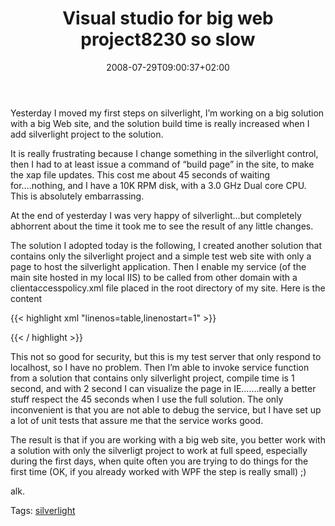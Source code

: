 ﻿---
title: "Visual studio for big web project8230 so slow"
description: ""
date: 2008-07-29T09:00:37+02:00
draft: false
tags: [Silverlight]
categories: [Silverlight]
---
Yesterday I moved my first steps on silverlight, I’m working on a big solution with a big Web site, and the solution build time is really increased when I add silverlight project to the solution.

It is really frustrating because I change something in the silverlight control, then I had to at least issue a command of “build page” in the site, to make the xap file updates. This cost me about 45 seconds of waiting for….nothing, and I have a 10K RPM disk, with a 3.0 GHz Dual core CPU. This is absolutely embarrassing.

At the end of yesterday I was very happy of silverlight…but completely abhorrent about the time it took me to see the result of any little changes.

The solution I adopted today is the following, I created another solution that contains only the silverlight project and a simple test web site with only a page to host the silverlight application. Then I enable my service (of the main site hosted in my local IIS) to be called from other domain with a clientaccesspolicy.xml file placed in the root directory of my site. Here is the content

{{< highlight xml "linenos=table,linenostart=1" >}}
<?xml version="1.0" encoding="utf-8"?>
<access-policy>
  <cross-domain-access>
    <policy>
      <allow-from http-request-headers="*">
        <domain uri="*"/>
      </allow-from>
      <grant-to>
        <resource path="/" include-subpaths="true"/>
      </grant-to>
    </policy>
  </cross-domain-access>
</access-policy>{{< / highlight >}}

<!-- Code inserted with Steve Dunn's Windows Live Writer Code Formatter Plugin.  http://dunnhq.com -->

This not so good for security, but this is my test server that only respond to localhost, so I have no problem. Then I’m able to invoke service function from a solution that contains only silverlight project, compile time is 1 second, and with 2 second I can visualize the page in IE…….really a better stuff respect the 45 seconds when I use the full solution. The only inconvenient is that you are not able to debug the service, but I have set up a lot of unit tests that assure me that the service works good.

The result is that if you are working with a big web site, you better work with a solution with only the silverligt project to work at full speed, especially during the first days, when quite often you are trying to do things for the first time (OK, if you already worked with WPF the step is really small) ;)

alk.

Tags: [silverlight](http://technorati.com/tag/silverlight)

<!--dotnetkickit-->
